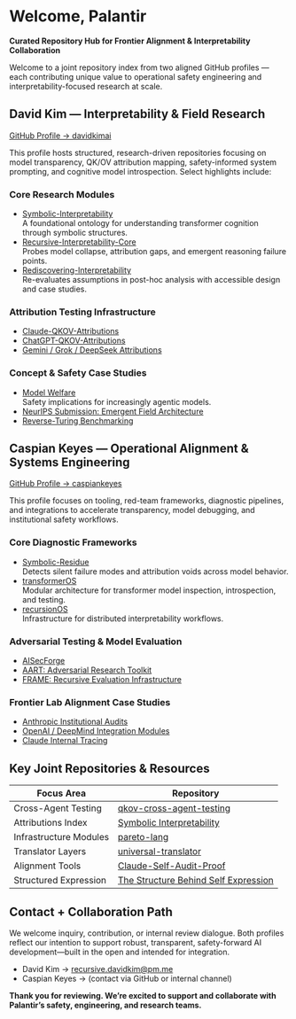 # Welcome, Palantir

**Curated Repository Hub for Frontier Alignment & Interpretability Collaboration**

Welcome to a joint repository index from two aligned GitHub profiles — each contributing unique value to operational safety engineering and interpretability-focused research at scale.



##  David Kim — Interpretability & Field Research

[GitHub Profile → davidkimai](https://github.com/davidkimai)

This profile hosts structured, research-driven repositories focusing on model transparency, QK/OV attribution mapping, safety-informed system prompting, and cognitive model introspection. Select highlights include:

### Core Research Modules
- [Symbolic-Interpretability](https://github.com/davidkimai/Symbolic-Interpretability)  
  A foundational ontology for understanding transformer cognition through symbolic structures.
- [Recursive-Interpretability-Core](https://github.com/davidkimai/Recursive-Interpretability-Core)  
  Probes model collapse, attribution gaps, and emergent reasoning failure points.
- [Rediscovering-Interpretability](https://github.com/davidkimai/Rediscovering-Interpretability)  
  Re-evaluates assumptions in post-hoc analysis with accessible design and case studies.

### Attribution Testing Infrastructure
- [Claude-QKOV-Attributions](https://github.com/davidkimai/claude-qkov-attributions)  
- [ChatGPT-QKOV-Attributions](https://github.com/davidkimai/chatgpt-qkov-attributions)  
- [Gemini / Grok / DeepSeek Attributions](https://github.com/davidkimai/deepseek-qkov-attributions)

### Concept & Safety Case Studies
- [Model Welfare](https://github.com/davidkimai/model-welfare)  
  Safety implications for increasingly agentic models.
- [NeurIPS Submission: Emergent Field Architecture](https://github.com/davidkimai/NeurIPS-Submission-Case-Study)  
- [Reverse-Turing Benchmarking](https://github.com/davidkimai/reverse-turing)  



##  Caspian Keyes — Operational Alignment & Systems Engineering

[GitHub Profile → caspiankeyes](https://github.com/caspiankeyes)

This profile focuses on tooling, red-team frameworks, diagnostic pipelines, and integrations to accelerate transparency, model debugging, and institutional safety workflows.

### Core Diagnostic Frameworks
- [Symbolic-Residue](https://github.com/caspiankeyes/Symbolic-Residue)  
  Detects silent failure modes and attribution voids across model behavior.
- [transformerOS](https://github.com/caspiankeyes/transformerOS)  
  Modular architecture for transformer model inspection, introspection, and testing.
- [recursionOS](https://github.com/caspiankeyes/recursionOS)  
  Infrastructure for distributed interpretability workflows.

### Adversarial Testing & Model Evaluation
- [AISecForge](https://github.com/caspiankeyes/AISecForge-Advanced-AI-Security-Testing)  
- [AART: Adversarial Research Toolkit](https://github.com/caspiankeyes/AART-AI-Adversarial-Research-Toolkit)  
- [FRAME: Recursive Evaluation Infrastructure](https://github.com/caspiankeyes/FRAME-arXiv-Publication)

### Frontier Lab Alignment Case Studies
- [Anthropic Institutional Audits](https://github.com/caspiankeyes/Epistemic-Audit-Anthropic-Case-Study)  
- [OpenAI / DeepMind Integration Modules](https://github.com/caspiankeyes/OpenAI-Integrations)  
- [Claude Internal Tracing](https://github.com/caspiankeyes/Claude-QKOV-Trace)



##  Key Joint Repositories & Resources

| Focus Area | Repository |
|------------|------------|
| Cross-Agent Testing | [qkov-cross-agent-testing](https://github.com/caspiankeyes/qkov-cross-agent-testing) |
| Attributions Index | [Symbolic Interpretability](https://github.com/davidkimai/Symbolic-Interpretability) |
| Infrastructure Modules | [pareto-lang](https://github.com/caspiankeyes/pareto-lang) |
| Translator Layers | [universal-translator](https://github.com/davidkimai/universal-translator) |
| Alignment Tools | [Claude-Self-Audit-Proof](https://github.com/caspiankeyes/Claude-Self-Audit-Proof) |
| Structured Expression | [The Structure Behind Self Expression](https://github.com/davidkimai/The-Structure-Behind-Self-Expression) |



##  Contact + Collaboration Path

We welcome inquiry, contribution, or internal review dialogue. Both profiles reflect our intention to support robust, transparent, safety-forward AI development—built in the open and intended for integration.

- David Kim → recursive.davidkim@pm.me  
- Caspian Keyes → (contact via GitHub or internal channel)



**Thank you for reviewing. We’re excited to support and collaborate with Palantir’s safety, engineering, and research teams.**


